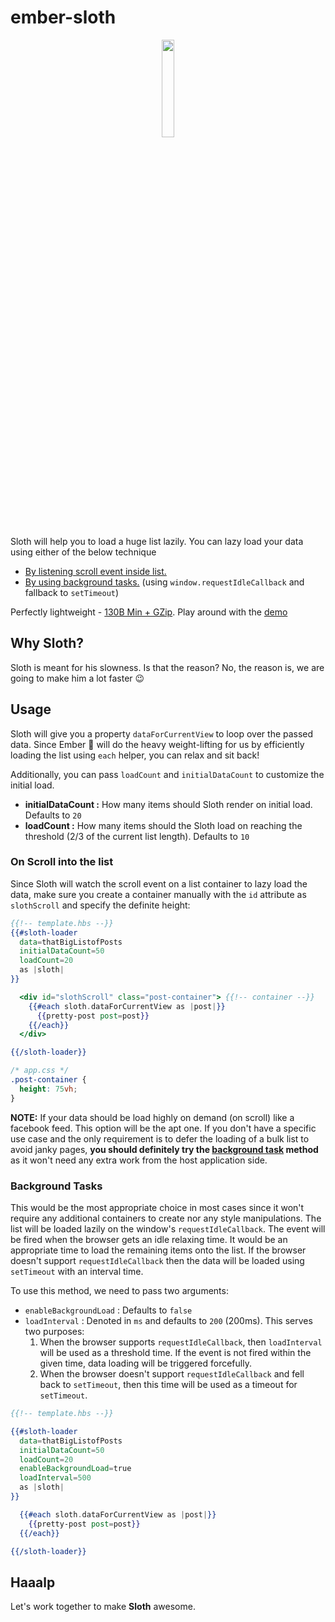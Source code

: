# ember-sloth
<div style="text-align:center">
  <img src ="https://image.ibb.co/bOPGzx/105ee17e0ae8112ecfcff00d9e967b29.jpg" width="20%"  />
</div>

Sloth will help you to load a huge list lazily. You can lazy load your data using either of the below technique
  * [By listening scroll event inside list.](#on-scroll-into-the-list)
  * [By using background tasks.](#background-tasks) (using `window.requestIdleCallback` and fallback to `setTimeout`)

Perfectly lightweight - [130B Min + GZip](https://bundlephobia.com/result?p=ember-sloth@0.0.2). Play around with the [demo](https://ember-sloth.netlify.com/)

## Why Sloth?

Sloth is meant for his slowness. Is that the reason? No, the reason is, we are going to make him a lot faster 😉 

## Usage

Sloth will give you a property `dataForCurrentView` to loop over the passed data. Since Ember 🐹 will do the heavy weight-lifting for us by efficiently loading the list using `each` helper, you can relax and sit back!

Additionally, you can pass `loadCount` and `initialDataCount` to customize the initial load.

* **initialDataCount :** How many items should Sloth render on initial load. Defaults to `20`
* **loadCount :** How many items should the Sloth load on reaching the threshold (2/3 of the current list length). Defaults to `10`

### On Scroll into the list

Since Sloth will watch the scroll event on a list container to lazy load the data, make sure you create a container manually with the `id` attribute as `slothScroll` and specify the definite height:

```hbs
{{!-- template.hbs --}}
{{#sloth-loader 
  data=thatBigListofPosts 
  initialDataCount=50 
  loadCount=20 
  as |sloth|
}}

  <div id="slothScroll" class="post-container"> {{!-- container --}}
    {{#each sloth.dataForCurrentView as |post|}}
      {{pretty-post post=post}}
    {{/each}}
  </div>

{{/sloth-loader}}
```

```css
/* app.css */
.post-container {
  height: 75vh;
}
```

**NOTE:** If your data should be load highly on demand (on scroll) like a facebook feed. This option will be the apt one. If you don't have a specific use case and the only requirement is to defer the loading of a bulk list to avoid janky pages, **you should definitely try the [background task](#background-tasks) method** as it won't need any extra work from the host application side. 

### Background Tasks

This would be the most appropriate choice in most cases since it won't require any additional containers to create nor any style manipulations. The list will be loaded lazily on the window's `requestIdleCallback`. The event will be fired when the browser gets an idle relaxing time. It would be an appropriate time to load the remaining items onto the list. If the browser doesn't support `requestIdleCallback` then the data will be loaded using `setTimeout` with an interval time.

To use this method, we need to pass two arguments:
* `enableBackgroundLoad` : Defaults to `false`
* `loadInterval`  : Denoted in `ms` and defaults to `200` (200ms). This serves two purposes:
    1) When the browser supports `requestIdleCallback`, then `loadInterval` will be used as a threshold time. If the event is not fired within the given time, data loading will be triggered forcefully.
    2) When the browser doesn't support `requestIdleCallback` and fell back to `setTimeout`, then this time will be used as a timeout for `setTimeout`.

```hbs
{{!-- template.hbs --}}

{{#sloth-loader 
  data=thatBigListofPosts 
  initialDataCount=50 
  loadCount=20 
  enableBackgroundLoad=true
  loadInterval=500
  as |sloth|
}}

  {{#each sloth.dataForCurrentView as |post|}}
    {{pretty-post post=post}}
  {{/each}}

{{/sloth-loader}}
```

## Haaalp
Let's work together to make **Sloth** awesome.

